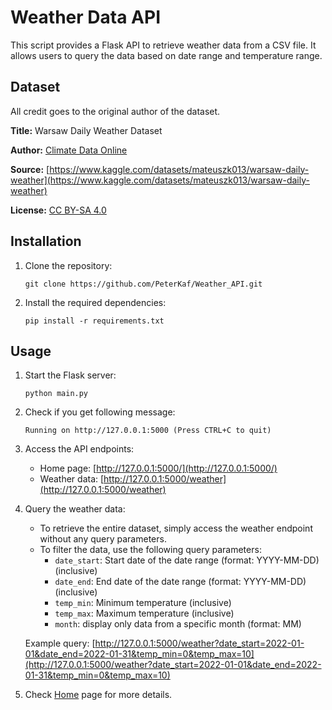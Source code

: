 # Weather Data API

This script provides a Flask API to retrieve weather data from a CSV file. It allows users to query the data based 
on date range and temperature range.

## Dataset

All credit goes to the original author of the dataset.

<b>Title:</b> Warsaw Daily Weather Dataset

<b>Author:</b> [Climate Data Online](https://www.ncdc.noaa.gov/cdo-web/)

<b>Source:</b> [https://www.kaggle.com/datasets/mateuszk013/warsaw-daily-weather](https://www.kaggle.com/datasets/mateuszk013/warsaw-daily-weather)

<b>License:</b> [CC BY-SA 4.0](https://creativecommons.org/licenses/by-sa/4.0/)

## Installation

1. Clone the repository:

   ```
   git clone https://github.com/PeterKaf/Weather_API.git
   ```

2. Install the required dependencies:

   ```
   pip install -r requirements.txt
   ```

## Usage

1. Start the Flask server:

   ```
   python main.py
   ```
2. Check if you get following message:
    ```
    Running on http://127.0.0.1:5000 (Press CTRL+C to quit)   
    ```
3. Access the API endpoints:

   - Home page: [http://127.0.0.1:5000/](http://127.0.0.1:5000/)
   - Weather data: [http://127.0.0.1:5000/weather](http://127.0.0.1:5000/weather)

4. Query the weather data:

   - To retrieve the entire dataset, simply access the weather endpoint without any query parameters.
   - To filter the data, use the following query parameters:
     - `date_start`: Start date of the date range (format: YYYY-MM-DD)(inclusive)
     - `date_end`: End date of the date range (format: YYYY-MM-DD)(inclusive)
     - `temp_min`: Minimum temperature (inclusive)
     - `temp_max`: Maximum temperature (inclusive)
     - `month`: display only data from a specific month (format: MM)

   Example query: [http://127.0.0.1:5000/weather?date_start=2022-01-01&date_end=2022-01-31&temp_min=0&temp_max=10](http://127.0.0.1:5000/weather?date_start=2022-01-01&date_end=2022-01-31&temp_min=0&temp_max=10)

5. Check [Home](http://127.0.0.1:5000/) page for more details.
